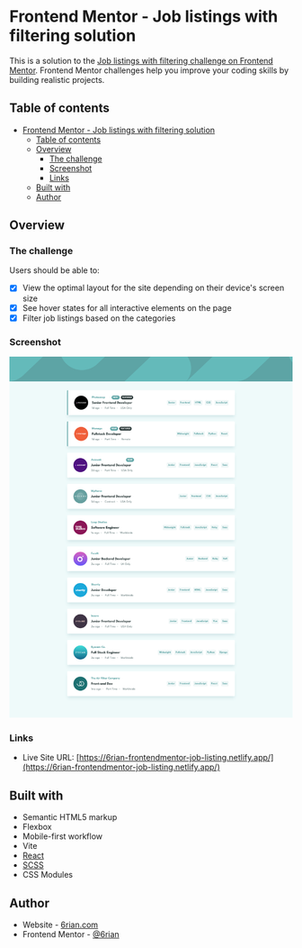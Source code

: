 # Frontend Mentor - Job listings with filtering solution

This is a solution to the [Job listings with filtering challenge on Frontend Mentor](https://www.frontendmentor.io/challenges/job-listings-with-filtering-ivstIPCt). Frontend Mentor challenges help you improve your coding skills by building realistic projects. 

## Table of contents

- [Frontend Mentor - Job listings with filtering solution](#frontend-mentor---job-listings-with-filtering-solution)
  - [Table of contents](#table-of-contents)
  - [Overview](#overview)
    - [The challenge](#the-challenge)
    - [Screenshot](#screenshot)
    - [Links](#links)
  - [Built with](#built-with)
  - [Author](#author)

## Overview

### The challenge

Users should be able to:

- [x] View the optimal layout for the site depending on their device's screen size
- [x] See hover states for all interactive elements on the page
- [x] Filter job listings based on the categories

### Screenshot

![Screenshot](./screenshot.png)

### Links

- Live Site URL: [https://6rian-frontendmentor-job-listing.netlify.app/](https://6rian-frontendmentor-job-listing.netlify.app/)

## Built with

- Semantic HTML5 markup
- Flexbox
- Mobile-first workflow
- Vite
- [React](https://reactjs.org/)
- [SCSS](https://sass-lang.com/)
- CSS Modules

## Author

- Website - [6rian.com](https://www.6rian.com)
- Frontend Mentor - [@6rian](https://www.frontendmentor.io/profile/6rian)

